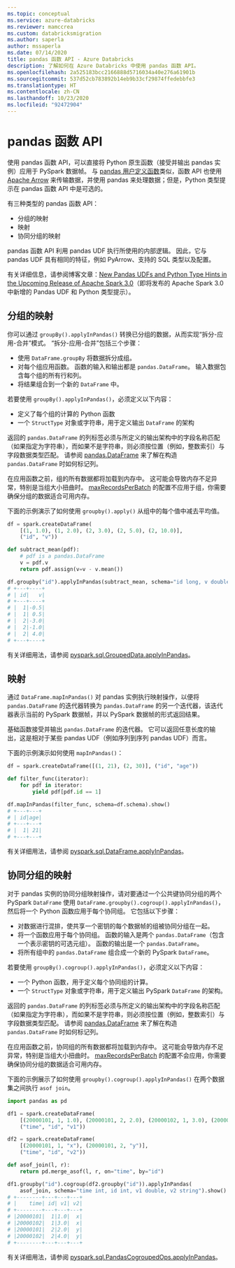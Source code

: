 ```yaml
---
ms.topic: conceptual
ms.service: azure-databricks
ms.reviewer: mamccrea
ms.custom: databricksmigration
ms.author: saperla
author: mssaperla
ms.date: 07/14/2020
title: pandas 函数 API - Azure Databricks
description: 了解如何在 Azure Databricks 中使用 pandas 函数 API。
ms.openlocfilehash: 2a525183bcc2166888d5716034a40e276a61901b
ms.sourcegitcommit: 537d52cb783892b14eb9b33cf29874ffedebbfe3
ms.translationtype: HT
ms.contentlocale: zh-CN
ms.lasthandoff: 10/23/2020
ms.locfileid: "92472904"
---
```

# <a name="pandas-function-apis"></a>pandas 函数 API

使用 pandas 函数 API，可以直接将 Python 原生函数（接受并输出 pandas 实例）应用于 PySpark 数据帧。 与 [pandas 用户定义函数](udf-python-pandas.md)类似，函数 API 也使用 [Apache Arrow](https://arrow.apache.org/) 来传输数据，并使用 pandas 来处理数据；但是，Python 类型提示在 pandas 函数 API 中是可选的。

有三种类型的 pandas 函数 API：

* 分组的映射
* 映射
* 协同分组的映射

pandas 函数 API 利用 pandas UDF 执行所使用的内部逻辑。
因此，它与 pandas UDF 具有相同的特征，例如 PyArrow、支持的 SQL 类型以及配置。

有关详细信息，请参阅博客文章：[New Pandas UDFs and Python Type Hints in the Upcoming Release of Apache Spark 3.0](https://databricks.com/blog/2020/05/20/new-pandas-udfs-and-python-type-hints-in-the-upcoming-release-of-apache-spark-3-0.html)（即将发布的 Apache Spark 3.0 中新增的 Pandas UDF 和 Python 类型提示）。

## <a name="grouped-map"></a>分组的映射

你可以通过 `groupBy().applyInPandas()` 转换已分组的数据，从而实现“拆分-应用-合并”模式。 “拆分-应用-合并”包括三个步骤：

* 使用 `DataFrame.groupBy` 将数据拆分成组。
* 对每个组应用函数。 函数的输入和输出都是 `pandas.DataFrame`。 输入数据包含每个组的所有行和列。
* 将结果组合到一个新的 `DataFrame` 中。

若要使用 `groupBy().applyInPandas()`，必须定义以下内容：

* 定义了每个组的计算的 Python 函数
* 一个 `StructType` 对象或字符串，用于定义输出 `DataFrame` 的架构

返回的 `pandas.DataFrame` 的列标签必须与所定义的输出架构中的字段名称匹配（如果指定为字符串），而如果不是字符串，则必须按位置（例如，整数索引）与字段数据类型匹配。 请参阅 [pandas.DataFrame](https://pandas.pydata.org/pandas-docs/stable/generated/pandas.DataFrame.html#pandas.DataFrame) 来了解在构造 `pandas.DataFrame` 时如何标记列。

在应用函数之前，组的所有数据都将加载到内存中。 这可能会导致内存不足异常，特别是当组大小扭曲时。 [maxRecordsPerBatch](https://spark.apache.org/docs/latest/sql-pyspark-pandas-with-arrow.html#setting-arrow-batch-size) 的配置不应用于组，你需要确保分组的数据适合可用内存。

下面的示例演示了如何使用 `groupby().apply()` 从组中的每个值中减去平均值。

```python
df = spark.createDataFrame(
    [(1, 1.0), (1, 2.0), (2, 3.0), (2, 5.0), (2, 10.0)],
    ("id", "v"))

def subtract_mean(pdf):
    # pdf is a pandas.DataFrame
    v = pdf.v
    return pdf.assign(v=v - v.mean())

df.groupby("id").applyInPandas(subtract_mean, schema="id long, v double").show()
# +---+----+
# | id|   v|
# +---+----+
# |  1|-0.5|
# |  1| 0.5|
# |  2|-3.0|
# |  2|-1.0|
# |  2| 4.0|
# +---+----+
```

有关详细用法，请参阅 [pyspark.sql.GroupedData.applyInPandas](http://spark.apache.org/docs/latest/api/python/pyspark.sql.html#pyspark.sql.GroupedData.applyInPandas)。

## <a name="map"></a>映射

通过 `DataFrame.mapInPandas()` 对 pandas 实例执行映射操作，以便将 `pandas.DataFrame` 的迭代器转换为 `pandas.DataFrame` 的另一个迭代器，该迭代器表示当前的 PySpark 数据帧，并以 PySpark 数据帧的形式返回结果。

基础函数接受并输出 `pandas.DataFrame` 的迭代器。
它可以返回任意长度的输出，这是相对于某些 pandas UDF（例如序列到序列 pandas UDF）而言。

下面的示例演示如何使用 `mapInPandas()`：

```python
df = spark.createDataFrame([(1, 21), (2, 30)], ("id", "age"))

def filter_func(iterator):
    for pdf in iterator:
        yield pdf[pdf.id == 1]

df.mapInPandas(filter_func, schema=df.schema).show()
# +---+---+
# | id|age|
# +---+---+
# |  1| 21|
# +---+---+
```

有关详细用法，请参阅 [pyspark.sql.DataFrame.applyInPandas](http://spark.apache.org/docs/latest/api/python/pyspark.sql.html#pyspark.sql.DataFrame.mapInPandas)。

## <a name="cogrouped-map"></a>协同分组的映射

对于 pandas 实例的协同分组映射操作，请对要通过一个公共键协同分组的两个 PySpark `DataFrame` 使用 `DataFrame.groupby().cogroup().applyInPandas()`，然后将一个 Python 函数应用于每个协同组。 它包括以下步骤：

* 对数据进行混排，使共享一个密钥的每个数据帧的组被协同分组在一起。
* 将一个函数应用于每个协同组。 函数的输入是两个 `pandas.DataFrame`（包含一个表示密钥的可选元组）。 函数的输出是一个 `pandas.DataFrame`。
* 将所有组中的 `pandas.DataFrame` 组合成一个新的 PySpark `DataFrame`。

若要使用 `groupBy().cogroup().applyInPandas()`，必须定义以下内容：

* 一个 Python 函数，用于定义每个协同组的计算。
* 一个 `StructType` 对象或字符串，用于定义输出 PySpark `DataFrame` 的架构。

返回的 `pandas.DataFrame` 的列标签必须与所定义的输出架构中的字段名称匹配（如果指定为字符串），而如果不是字符串，则必须按位置（例如，整数索引）与字段数据类型匹配。 请参阅 [pandas.DataFrame](https://pandas.pydata.org/pandas-docs/stable/generated/pandas.DataFrame.html#pandas.DataFrame) 来了解在构造 `pandas.DataFrame` 时如何标记列。

在应用函数之前，协同组的所有数据都将加载到内存中。 这可能会导致内存不足异常，特别是当组大小扭曲时。 [maxRecordsPerBatch](https://spark.apache.org/docs/latest/sql-pyspark-pandas-with-arrow.html#setting-arrow-batch-size) 的配置不会应用，你需要确保协同分组的数据适合可用内存。

下面的示例展示了如何使用 `groupby().cogroup().applyInPandas()` 在两个数据集之间执行 `asof join`。

```python
import pandas as pd

df1 = spark.createDataFrame(
    [(20000101, 1, 1.0), (20000101, 2, 2.0), (20000102, 1, 3.0), (20000102, 2, 4.0)],
    ("time", "id", "v1"))

df2 = spark.createDataFrame(
    [(20000101, 1, "x"), (20000101, 2, "y")],
    ("time", "id", "v2"))

def asof_join(l, r):
    return pd.merge_asof(l, r, on="time", by="id")

df1.groupby("id").cogroup(df2.groupby("id")).applyInPandas(
    asof_join, schema="time int, id int, v1 double, v2 string").show()
# +--------+---+---+---+
# |    time| id| v1| v2|
# +--------+---+---+---+
# |20000101|  1|1.0|  x|
# |20000102|  1|3.0|  x|
# |20000101|  2|2.0|  y|
# |20000102|  2|4.0|  y|
# +--------+---+---+---+
```

有关详细用法，请参阅 [pyspark.sql.PandasCogroupedOps.applyInPandas](http://spark.apache.org/docs/latest/api/python/pyspark.sql.html#pyspark.sql.PandasCogroupedOps.applyInPandas)。